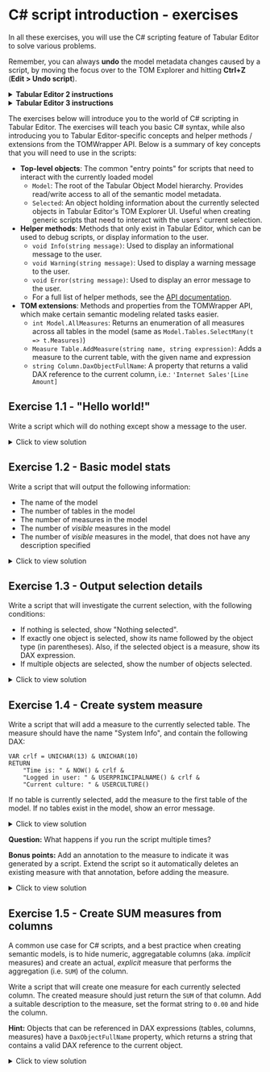 # C# script introduction - exercises

In all these exercises, you will use the C# scripting feature of Tabular Editor to solve various problems.

Remember, you can always **undo** the model metadata changes caused by a script, by moving the focus over to the TOM Explorer and hitting **Ctrl+Z** (**Edit > Undo script**).

<details>
<summary><b>Tabular Editor 2 instructions</b></summary>

To write and run C# scripts in **Tabular Editor 2**, the general steps are the following:

1) Launch Tabular Editor 2
2) Open a model (**File > Open > From File...** or **File > Open > From DB...**)
3) Go to the **C# Script** tab
4) Enter the script code and hit F5 to run the script
5) (Optional) Save your script to a file by clicking the **Save** icon just above the script editor

<img src="https://github.com/user-attachments/assets/f527fb90-036a-4dbb-b085-49e7ecac3004" width="50%">

</details>
<details>
<summary><b>Tabular Editor 3 instructions</b></summary>

To write and run C# scripts in **Tabular Editor 2**, the general steps are the following:

1) Launch Tabular Editor 3
2) (Optional) Open a model (**File > Open > Model from File...** or **File > Open > Model from DB...**)
3) Create a new C# script tab (**File > New > New C# script**
4) Enter the script code and hit F5 to run the script
5) (Optional) Save your script to a file by hitting **Ctrl+S** (**File > Save**)

<img src="https://github.com/user-attachments/assets/8c1d02d1-f541-494f-b853-d8951fb87d22" width="50%">

**Note:** In Tabular Editor 3, scripts can be executed even when no model is loaded. However, you will not be able to access the `Model` or the `Selected` top-level objects, since no model metadata is present.

</details>

The exercises below will introduce you to the world of C# scripting in Tabular Editor. The exercises will teach you basic C# syntax, while also introducing you to Tabular Editor-specific concepts and helper methods / extensions from the TOMWrapper API. Below is a summary of key concepts that you will need to use in the scripts:

- **Top-level objects**: The common "entry points" for scripts that need to interact with the currently loaded model
  - `Model`: The root of the Tabular Object Model hierarchy. Provides read/write access to all of the semantic model metadata.
  - `Selected`: An object holding information about the currently selected objects in Tabular Editor's TOM Explorer UI. Useful when creating generic scripts that need to interact with the users' current selection.
- **Helper methods**: Methods that only exist in Tabular Editor, which can be used to debug scripts, or display information to the user.
  - `void Info(string message)`: Used to display an informational message to the user.
  - `void Warning(string message)`: Used to display a warning message to the user.
  - `void Error(string message)`: Used to display an error message to the user.
  - For a full list of helper methods, see the [API documentation](https://docs.tabulareditor.com/api/TabularEditor.Shared.Scripting.ScriptHost.html#methods).
- **TOM extensions**: Methods and properties from the TOMWrapper API, which make certain semantic modeling related tasks easier.
  - `int Model.AllMeasures`: Returns an enumeration of all measures across all tables in the model (same as `Model.Tables.SelectMany(t => t.Measures)`)
  - `Measure Table.AddMeasure(string name, string expression)`: Adds a measure to the current table, with the given name and expression
  - `string Column.DaxObjectFullName`: A property that returns a valid DAX reference to the current column, i.e.: `'Internet Sales'[Line Amount]`

## Exercise 1.1 - "Hello world!"

Write a script which will do nothing except show a message to the user.

<details>
  <summary>Click to view solution</summary>

  ```csharp
  Info("Hello World!");
  ```
</details>

## Exercise 1.2 - Basic model stats

Write a script that will output the following information:

- The name of the model
- The number of tables in the model
- The number of measures in the model
- The number of _visible_ measures in the model
- The number of _visible_ measures in the model, that does not have any description specified

<details>
  <summary>Click to view solution</summary>

  ```csharp
var modelName = Model.Name;
var tables = Model.Tables.Count;
var measures = Model.AllMeasures.Count();
var visibleMeasures = Model.AllMeasures.Count(m => m.IsVisible);
var visibleMeasuresNoDesc = Model.AllMeasures.Count(m => m.IsVisible && string.IsNullOrEmpty(m.Description));

var text = @"Model name: {0}
Tables: {1}
Measures: {2}
Visible measures: {3}
Visible measures without descriptions: {4}";

string.Format(text, modelName, tables, measures, visibleMeasures, visibleMeasuresNoDesc).Output();
  ```
</details>

## Exercise 1.3 - Output selection details

Write a script that will investigate the current selection, with the following conditions:

- If nothing is selected, show "Nothing selected".
- If exactly one object is selected, show its name followed by the object type (in parentheses). Also, if the selected object is a measure, show its DAX expression.
- If multiple objects are selected, show the number of objects selected.

<details>
  <summary>Click to view solution</summary>

```csharp
if(Selected.DirectCount == 0)
{
    Info("Nothing selected");
}
else if(Selected.DirectCount == 1)
{
    var item = Selected.First();
    if(item is Measure)
    {
        var measure = item as Measure;
        Info(string.Format("{0} ({1})\r\n{2}", item.Name, item.ObjectType, measure.Expression));
    }
    else
    {
        Info(string.Format("{0} ({1})", item.Name, item.ObjectType));
    }
}
else
{
    Info(string.Format("Selected {0} items", Selected.DirectCount));
}
```

</details>

## Exercise 1.4 - Create system measure

Write a script that will add a measure to the currently selected table. The measure should have the name "System Info", and contain the following DAX:

```dax
VAR crlf = UNICHAR(13) & UNICHAR(10)
RETURN
    "Time is: " & NOW() & crlf &
    "Logged in user: " & USERPRINCIPALNAME() & crlf &
    "Current culture: " & USERCULTURE()
```

If no table is currently selected, add the measure to the first table of the model. If no tables exist in the model, show an error message.

<details>
  <summary>Click to view solution</summary>

```csharp
var dax = @"VAR crlf = UNICHAR(13) & UNICHAR(10)
RETURN
    ""Time is: "" & NOW() & crlf &
    ""Logged in user: "" & USERPRINCIPALNAME() & crlf &
    ""Current culture: "" & USERCULTURE()";

if(Selected.Tables.Count() == 1)
    Selected.Table.AddMeasure("System Info", dax);
else if(Model.Tables.Count > 0)
    Model.Tables[0].AddMeasure("System Info", dax);
else
    Error("Cannot add measure when no tables exist in the model");
```

</details>

**Question:** What happens if you run the script multiple times?

**Bonus points:** Add an annotation to the measure to indicate it was generated by a script. Extend the script so it automatically deletes an existing measure with that annotation, before adding the measure.

<details>
  <summary>Click to view solution</summary>

```csharp
const string AUTOGEN = "AUTOGEN";
const string SYSTEM_INFO = "SYSTEM_INFO";

var dax = @"VAR crlf = UNICHAR(13) & UNICHAR(10)
RETURN
    ""Time is: "" & NOW() & crlf &
    ""Logged in user: "" & USERPRINCIPALNAME() & crlf &
    ""Current culture: "" & USERCULTURE()";

var existingMeasures = Model.AllMeasures.Where(m => m.GetAnnotation(AUTOGEN) == SYSTEM_INFO).ToList();
foreach(var m in existingMeasures) m.Delete();

if(Selected.Tables.Count() == 1)
    Selected.Table.AddMeasure("System Info", dax).SetAnnotation(AUTOGEN, SYSTEM_INFO);
else if(Model.Tables.Count > 0)
    Model.Tables[0].AddMeasure("System Info", dax).SetAnnotation(AUTOGEN, SYSTEM_INFO);
else
    Error("Cannot add measure when no tables exist in the model");
```

</details>

## Exercise 1.5 - Create SUM measures from columns

A common use case for C# scripts, and a best practice when creating semantic models, is to hide numeric, aggregatable columns (aka. _implicit_ measures) and create an actual, _explicit_ measure that performs the aggregation (i.e. `SUM`) of the column.

Write a script that will create one measure for each currently selected column. The created measure should just return the `SUM` of that column. Add a suitable description to the measure, set the format string to `0.00` and hide the column.

**Hint:** Objects that can be referenced in DAX expressions (tables, columns, measures) have a `DaxObjectFullName` property, which returns a string that contains a valid DAX reference to the current object.

<details>
  <summary>Click to view solution</summary>

This is the first example on the [Useful script snippets](https://docs.tabulareditor.com/te2/Useful-script-snippets.html#create-measures-from-columns) article.

</details>

